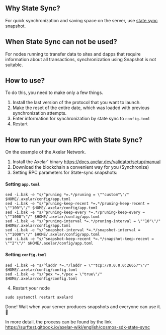 ## Why State Sync?
For quick synchronization and saving space on the server, use [state sync](https://blog.cosmos.network/cosmos-sdk-state-sync-guide-99e4cf43be2f) snapshot. 
## When State Sync can not be used? 
For nodes running to transfer data to sites and dapps that require information about all transactions, synchronization using Snapshot is not suitable.
## How to use?
To do this, you need to make only a few things.
1) Install the last version of the protocol that you want to launch.
2) Make the reset of the entire date, which was loaded with previous synchronization attempts.
3) Enter information for synchronization by state sync to `config.toml`
4) Restart
## How to run your own RPC with State Sync?
On the example of the Axelar Network.
1) Install the Axelar' binary https://docs.axelar.dev/validator/setup/manual
2) Download the blockchain a convenient way for you (Synchronize)
3) Setting RPC parameters for State-sync snapshots:
#### Setting `app.toml`
```
sed -i.bak -e "s/^pruning *=.*/pruning = \""custom"\"/" $HOME/.axelar/config/app.toml
sed -i.bak -e "s/^pruning-keep-recent *=.*/pruning-keep-recent = \""100"\"/" $HOME/.axelar/config/app.toml
sed -i.bak -e "s/^pruning-keep-every *=.*/pruning-keep-every = \""1000"\"/" $HOME/.axelar/config/app.toml
sed -i.bak -e "s/^pruning-interval *=.*/pruning-interval = \""10"\"/" $HOME/.axelar/config/app.toml
sed -i.bak -e "s/^snapshot-interval *=.*/snapshot-interval = \""1000"\"/" $HOME/.axelar/config/app.toml
sed -i.bak -e "s/^snapshot-keep-recent *=.*/snapshot-keep-recent = \""2"\"/" $HOME/.axelar/config/app.toml
```
#### Setting `config.toml`
```
sed -i.bak -e "s/^laddr *=.*/laddr = \""tcp://0.0.0.0:26657"\"/" $HOME/.axelar/config/config.toml
sed -i.bak -e "s/^pex *=.*/pex = \"true\"/" $HOME/.axelar/config/config.toml
```
4) Restart your node
```
sudo systemctl restart axelard
```
Done! Wait when your server produces snapshots and everyone can use it.🎉

In more detail, the process can be found by the link https://surftest.gitbook.io/axelar-wiki/english/cosmos-sdk-state-sync
